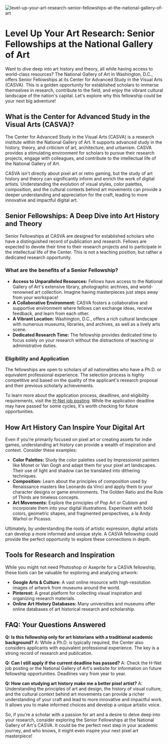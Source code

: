 ![level-up-your-art-research-senior-fellowships-at-the-national-gallery-of-art](https://images.pexels.com/photos/3143922/pexels-photo-3143922.jpeg?auto=compress&cs=tinysrgb&fit=crop&h=627&w=1200)

# Level Up Your Art Research: Senior Fellowships at the National Gallery of Art

Want to dive deep into art history and theory, all while having access to world-class resources? The National Gallery of Art in Washington, D.C., offers Senior Fellowships at its Center for Advanced Study in the Visual Arts (CASVA). This is a golden opportunity for established scholars to immerse themselves in research, contribute to the field, and enjoy the vibrant cultural landscape of the nation's capital. Let's explore why this fellowship could be your next big adventure!

## What is the Center for Advanced Study in the Visual Arts (CASVA)?

The Center for Advanced Study in the Visual Arts (CASVA) is a research institute within the National Gallery of Art. It supports advanced study in the history, theory, and criticism of art, architecture, and urbanism. CASVA provides a stimulating environment for scholars to pursue their research projects, engage with colleagues, and contribute to the intellectual life of the National Gallery of Art.

CASVA isn't directly about pixel art or retro gaming, but the study of art history and theory can significantly inform and enrich the work of digital artists. Understanding the evolution of visual styles, color palettes, composition, and the cultural contexts behind art movements can provide a deeper understanding and appreciation for the craft, leading to more innovative and impactful digital art.

## Senior Fellowships: A Deep Dive into Art History and Theory

Senior Fellowships at CASVA are designed for established scholars who have a distinguished record of publication and research. Fellows are expected to devote their time to their research projects and to participate in the intellectual life of the Center. This is not a teaching position, but rather a dedicated research opportunity.

### What are the benefits of a Senior Fellowship?

*   **Access to Unparalleled Resources:** Fellows have access to the National Gallery of Art's extensive library, photographic archives, and world-renowned art collection. Imagine having masterpieces just steps away from your workspace!
*   **A Collaborative Environment:** CASVA fosters a collaborative and supportive environment where fellows can exchange ideas, receive feedback, and learn from each other.
*   **A Vibrant Location:** Washington, D.C., offers a rich cultural landscape with numerous museums, libraries, and archives, as well as a lively arts scene.
*   **Dedicated Research Time:** The fellowship provides dedicated time to focus solely on your research without the distractions of teaching or administrative duties.

### Eligibility and Application

The fellowships are open to scholars of all nationalities who have a Ph.D. or equivalent professional experience. The selection process is highly competitive and based on the quality of the applicant's research proposal and their previous scholarly achievements.

To learn more about the application process, deadlines, and eligibility requirements, visit the [H-Net job posting](https://networks.h-net.org/jobs/68977/center-advanced-study-visual-arts-national-gallery-art-dc-senior-fellowships-center). While the application deadline may have passed for some cycles, it's worth checking for future opportunities.

## How Art History Can Inspire Your Digital Art

Even if you're primarily focused on pixel art or creating assets for indie games, understanding art history can provide a wealth of inspiration and context. Consider these examples:

*   **Color Palettes:** Study the color palettes used by Impressionist painters like Monet or Van Gogh and adapt them for your pixel art landscapes. Their use of light and shadow can be translated into dithering techniques.
*   **Composition:** Learn about the principles of composition used by Renaissance masters like Leonardo da Vinci and apply them to your character designs or game environments. The Golden Ratio and the Rule of Thirds are timeless concepts.
*   **Art Movements:** Explore the principles of Pop Art or Cubism and incorporate them into your digital illustrations. Experiment with bold colors, geometric shapes, and fragmented perspectives, a la Andy Warhol or Picasso.

Ultimately, by understanding the roots of artistic expression, digital artists can develop a more informed and unique style. A CASVA fellowship could provide the perfect opportunity to explore these connections in depth.

## Tools for Research and Inspiration

While you might not need Photoshop or Aseprite for a CASVA fellowship, these tools can be valuable for exploring and analyzing artwork:

*   **Google Arts & Culture:** A vast online resource with high-resolution images of artwork from museums around the world.
*   **Pinterest:** A great platform for collecting visual inspiration and organizing research materials.
*   **Online Art History Databases:** Many universities and museums offer online databases of art historical research and scholarship.

## FAQ: Your Questions Answered

**Q: Is this fellowship only for art historians with a traditional academic background?**
A: While a Ph.D. is typically required, the Center also considers applicants with equivalent professional experience. The key is a strong record of research and publication.

**Q: Can I still apply if the current deadline has passed?**
A: Check the H-Net job posting or the National Gallery of Art's website for information on future fellowship opportunities. Deadlines vary from year to year.

**Q: How can studying art history make me a better pixel artist?**
A: Understanding the principles of art and design, the history of visual culture, and the cultural context behind art movements can provide a richer understanding of your craft and lead to more innovative and impactful work. It allows you to make informed choices and develop a unique artistic voice.

So, if you're a scholar with a passion for art and a desire to delve deep into your research, consider exploring the Senior Fellowships at the National Gallery of Art's CASVA. It could be the perfect next step in your academic journey, and who knows, it might even inspire your next pixel art masterpiece!
